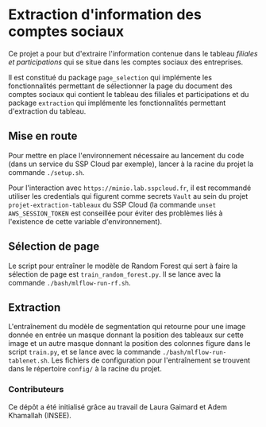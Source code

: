 # Extraction d'information des comptes sociaux

Ce projet a pour but d'extraire l'information contenue dans le tableau *filiales et participations* qui se situe dans les comptes sociaux des entreprises.

Il est constitué du package `page_selection` qui implémente les fonctionnalités permettant de sélectionner la page du document des comptes sociaux qui contient le tableau des filiales et participations et du package `extraction` qui implémente les fonctionnalités permettant d'extraction du tableau.

## Mise en route

Pour mettre en place l'environnement nécessaire au lancement du code (dans un service du SSP Cloud par exemple), lancer à la racine du projet la commande `./setup.sh`.

Pour l'interaction avec `https://minio.lab.sspcloud.fr`, il est recommandé utiliser les credentials qui figurent comme secrets `Vault` au sein du projet `projet-extraction-tableaux` du SSP Cloud (la commande `unset AWS_SESSION_TOKEN` est conseillée pour éviter des problèmes liés à l'existence de cette variable d'environnement).

## Sélection de page

Le script pour entraîner le modèle de Random Forest qui sert à faire la sélection de page est `train_random_forest.py`. Il se lance avec la commande `./bash/mlflow-run-rf.sh`.

## Extraction

L'entraînement du modèle de segmentation qui retourne pour une image donnée en entrée un masque donnant la position des tableaux sur cette image et un autre masque donnant la position des colonnes figure dans le script `train.py`, et se lance avec la commande `./bash/mlflow-run-tablenet.sh`. Les fichiers de configuration pour l'entraînement se trouvent dans le répertoire `config/` à la racine du projet.

### Contributeurs

Ce dépôt a été initialisé grâce au travail de Laura Gaimard et Adem Khamallah (INSEE).
